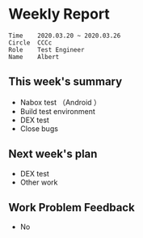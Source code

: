 # Weekly Report 
```
Time	2020.03.20 ~ 2020.03.26
Circle	CCCc
Role	Test Engineer
Name	Albert
```
## This week's summary 
- Nabox test （Android ）
- Build test environment
- DEX test
- Close bugs



## Next week's plan

- DEX test
- Other work


## Work Problem Feedback 
- No 

